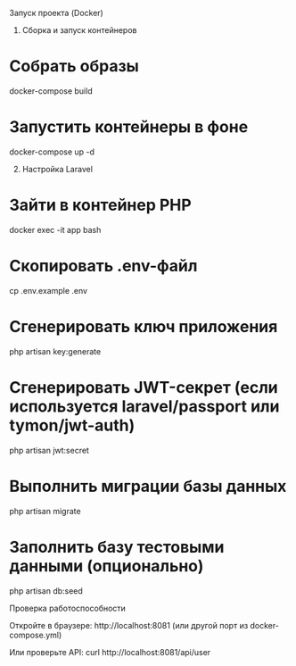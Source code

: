 Запуск проекта (Docker)

1. Сборка и запуск контейнеров

# Собрать образы
docker-compose build

# Запустить контейнеры в фоне
docker-compose up -d


2. Настройка Laravel

# Зайти в контейнер PHP
docker exec -it app bash

# Скопировать .env-файл
cp .env.example .env

# Сгенерировать ключ приложения
php artisan key:generate

# Сгенерировать JWT-секрет (если используется laravel/passport или tymon/jwt-auth)
php artisan jwt:secret

# Выполнить миграции базы данных
php artisan migrate

# Заполнить базу тестовыми данными (опционально)
php artisan db:seed


Проверка работоспособности

Откройте в браузере:
http://localhost:8081  (или другой порт из docker-compose.yml)

Или проверьте API:
curl http://localhost:8081/api/user

